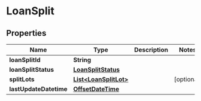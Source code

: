 # LoanSplit

## Properties
Name | Type | Description | Notes
------------ | ------------- | ------------- | -------------
**loanSplitId** | **String** |  | 
**loanSplitStatus** | [**LoanSplitStatus**](LoanSplitStatus.md) |  | 
**splitLots** | [**List&lt;LoanSplitLot&gt;**](LoanSplitLot.md) |  |  [optional]
**lastUpdateDatetime** | [**OffsetDateTime**](OffsetDateTime.md) |  | 
